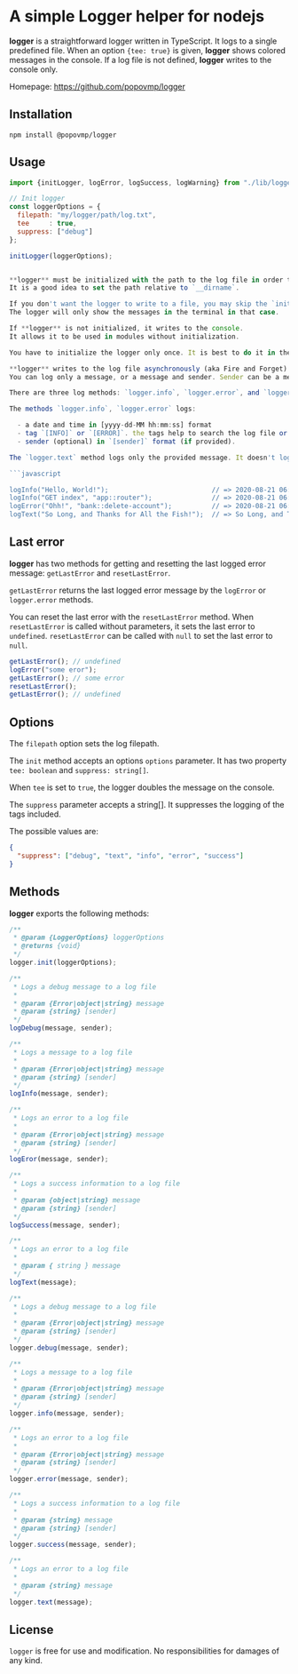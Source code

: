# A simple Logger helper for nodejs

**logger** is a straightforward logger written in TypeScript. It logs to a
single predefined file. When an option `{tee: true}` is given, **logger** shows
colored messages in the console. If a log file is not defined, **logger** writes
to the console only.

Homepage: https://github.com/popovmp/logger

## Installation

```
npm install @popovmp/logger
```

## Usage

````javascript
import {initLogger, logError, logSuccess, logWarning} from "./lib/logger.mts";

// Init logger
const loggerOptions = {
  filepath: "my/logger/path/log.txt",
  tee     : true,
  suppress: ["debug"]
};

initLogger(loggerOptions);


**logger** must be initialized with the path to the log file in order to write the log.
It is a good idea to set the path relative to `__dirname`.

If you don't want the logger to write to a file, you may skip the `init` part or to call it without args.
The logger will only show the messages in the terminal in that case.

If **logger** is not initialized, it writes to the console.
It allows it to be used in modules without initialization.

You have to initialize the logger only once. It is best to do it in the application main script `index.mts`.

**logger** writes to the log file asynchronously (aka Fire and Forget).
You can log only a message, or a message and sender. Sender can be a method name or other hint.

There are three log methods: `logger.info`, `logger.error`, and `logger.text`.

The methods `logger.info`, `logger.error` logs:

  - a date and time in [yyyy-dd-MM hh:mm:ss] format
  - tag `[INFO]` or `[ERROR]`. the tags help to search the log file or `grep` it by a tag.
  - sender (optional) in `[sender]` format (if provided).

The `logger.text` method logs only the provided message. It doesn't log a date, a label or a sender.

```javascript

logInfo("Hello, World!");                          // => 2020-08-21 06:21:11 [INFO] Hello, World!
logInfo("GET index", "app::router");               // => 2020-08-21 06:21:11 [INFO] [app::router] GET index
logError("Ohh!", "bank::delete-account");          // => 2020-08-21 06:21:11 [ERROR] [bank::delete-account] Ohh!
logText("So Long, and Thanks for All the Fish!");  // => So Long, and Thanks for All the Fish!
````

## Last error

**logger** has two methods for getting and resetting the last logged error
message: `getLastError` and `resetLastError`.

`getLastError` returns the last logged error message by the `logError` or
`logger.error` methods.

You can reset the last error with the `resetLastError` method. When
`resetLastError` is called without parameters, it sets the last error to
`undefined`. `resetLastError` can be called with `null` to set the last error to
`null`.

```javascript
getLastError(); // undefined
logError("some eror");
getLastError(); // some error
resetLastError();
getLastError(); // undefined
```

## Options

The `filepath` option sets the log filepath.

The `init` method accepts an options `options` parameter. It has two property
`tee: boolean` and `suppress: string[]`.

When `tee` is set to `true`, the logger doubles the message on the console.

The `suppress` parameter accepts a string[]. It suppresses the logging of the
tags included.

The possible values are:

```json
{
  "suppress": ["debug", "text", "info", "error", "success"]
}
```

## Methods

**logger** exports the following methods:

```javascript
/**
 * @param {LoggerOptions} loggerOptions
 * @returns {void}
 */
logger.init(loggerOptions);
```

```javascript
/**
 * Logs a debug message to a log file
 *
 * @param {Error|object|string} message
 * @param {string} [sender]
 */
logDebug(message, sender);
```

```javascript
/**
 * Logs a message to a log file
 *
 * @param {Error|object|string} message
 * @param {string} [sender]
 */
logInfo(message, sender);
```

```javascript
/**
 * Logs an error to a log file
 *
 * @param {Error|object|string} message
 * @param {string} [sender]
 */
logEror(message, sender);
```

```javascript
/**
 * Logs a success information to a log file
 *
 * @param {object|string} message
 * @param {string} [sender]
 */
logSuccess(message, sender);
```

```javascript
/**
 * Logs an error to a log file
 *
 * @param { string } message
 */
logText(message);
```

```javascript
/**
 * Logs a debug message to a log file
 *
 * @param {Error|object|string} message
 * @param {string} [sender]
 */
logger.debug(message, sender);
```

```javascript
/**
 * Logs a message to a log file
 *
 * @param {Error|object|string} message
 * @param {string} [sender]
 */
logger.info(message, sender);
```

```javascript
/**
 * Logs an error to a log file
 *
 * @param {Error|object|string} message
 * @param {string} [sender]
 */
logger.error(message, sender);
```

```javascript
/**
 * Logs a success information to a log file
 *
 * @param {string} message
 * @param {string} [sender]
 */
logger.success(message, sender);
```

```javascript
/**
 * Logs an error to a log file
 *
 * @param {string} message
 */
logger.text(message);
```

## License

`logger` is free for use and modification. No responsibilities for damages of
any kind.
